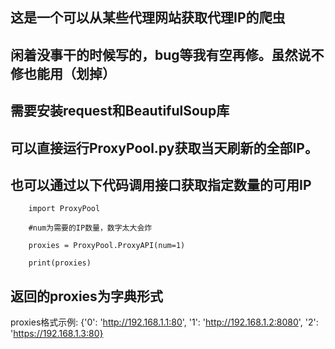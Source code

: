 ## 这是一个可以从某些代理网站获取代理IP的爬虫

## 闲着没事干的时候写的，bug等我有空再修。虽然说不修也能用（划掉）



## 需要安装request和BeautifulSoup库

## 可以直接运行ProxyPool.py获取当天刷新的全部IP。

## 也可以通过以下代码调用接口获取指定数量的可用IP

        import ProxyPool
        
        #num为需要的IP数量，数字太大会炸
        
        proxies = ProxyPool.ProxyAPI(num=1)

        print(proxies)


## 返回的proxies为字典形式
proxies格式示例:
{'0': 'http://192.168.1.1:80',
 '1': 'http://192.168.1.2:8080',
 '2': 'https://192.168.1.3:80}
